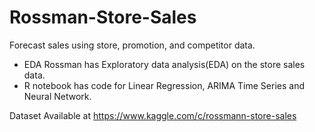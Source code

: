 # Rossman-Store-Sales
Forecast sales using store, promotion, and competitor data.

- EDA Rossman has Exploratory data analysis(EDA) on the store sales data.
- R notebook has code for Linear Regression, ARIMA Time Series and Neural Network.

Dataset Available at https://www.kaggle.com/c/rossmann-store-sales
